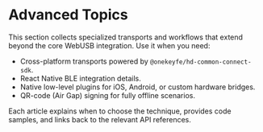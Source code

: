 # Advanced Topics

This section collects specialized transports and workflows that extend beyond the core WebUSB integration. Use it when you need:

- Cross-platform transports powered by `@onekeyfe/hd-common-connect-sdk`.
- React Native BLE integration details.
- Native low-level plugins for iOS, Android, or custom hardware bridges.
- QR-code (Air Gap) signing for fully offline scenarios.

Each article explains when to choose the technique, provides code samples, and links back to the relevant API references.